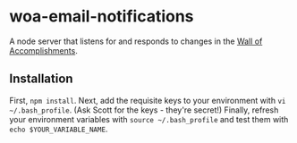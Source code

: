 woa-email-notifications
=======================

A node server that listens for and responds to changes in the [Wall of Accomplishments](dev.entercastle.com/wall-of-accomplishments/).

## Installation

First, `npm install`. Next, add the requisite keys to your environment with `vi ~/.bash_profile`. (Ask Scott for the keys - they're secret!) Finally, refresh your environment variables with `source ~/.bash_profile` and test them with `echo $YOUR_VARIABLE_NAME`.
